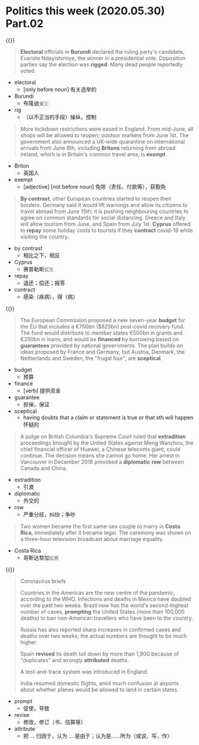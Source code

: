 # Politics this week (2020.05.30) Part.02


{{<music url="/economist/20200530/002 The world this week - Politics this week/4.mp3">}}

> **Electoral** officials in **Burundi** declared the ruling party's candidate, Evariste Ndayishimiye, the winner in a presidential vote. Opposition parties say the election was **rigged**. Many dead people reportedly voted.

- electoral
  - [only before noun] 有关选举的
- Burundi
  - 布隆迪🇧🇮
- rig
  - （以不正当的手段）操纵，控制

> More lockdown restrictions were eased in England. From mid-June, all shops will be allowed to reopen; outdoor markets from June 1st. The government also announced a UK-wide quarantine on international arrivals from June 8th, including **Britons** returning from abroad. Ireland, which is in Britain's common travel area, is **exempt**.

- Briton
  - 英国人
- exempt
  - [adjective] [not before noun] 免除（责任、付款等），获豁免

> **By contrast**, other European countries started to reopen their borders. Germany said it would lift warnings and allow its citizens to travel abroad from June 15th; it is pushing neighbouring countries to agree on common standards for social distancing. Greece and Italy will allow tourism from June, and Spain from July 1st. **Cyprus** offered to **repay** some holiday costs to tourists if they **contract** covid-19 while visiting the country.

- by contrast
  - 相比之下，相反
- Cyprus
  - 赛普勒斯🇨🇾
- repay
  - 退还；偿还；报答
- contract
  - 感染（疾病），得（病）

{{<music url="/economist/20200530/002 The world this week - Politics this week/5.mp3">}}

> The European Commission proposed a new seven-year **budget** for the EU that includes a €750bn ($825bn) post-covid recovery fund. The fund would distribute to member states €500bn in grants and €250bn in loans, and would be **financed** by borrowing based on **guarantees** provided by national governments. The plan builds on ideas proposed by France and Germany, but Austria, Denmark, the Netherlands and Sweden, the "frugal four", are **sceptical**.

- budget
  - 预算
- finance
  - [verb] 提供资金
- guarantee
  - 担保，保证
- sceptical
  - having doubts that a claim or statement is true or that sth will happen 怀疑的

> A judge on British Columbia's Supreme Court ruled that **extradition** proceedings brought by the United States against Meng Wanzhou, the chief financial officer of Huawei, a Chinese telecoms giant, could continue. The decision means she cannot go home. Her arrest in Vancouver in December 2018 provoked a **diplomatic** **row** between Canada and China.

- extradition
  - 引渡
- diplomatic
  - 外交的
- row
  - 严重分歧，纠纷；争吵

> Two women became the first same-sex couple to marry in **Costa Rica**, immediately after it became legal. The ceremony was shown on a three-hour television broadcast about marriage equality.

- Costa Rica
  - 哥斯达黎加🇨🇷

{{<music url="/economist/20200530/002 The world this week - Politics this week/6.mp3">}}

> Coronavirus briefs
>
> Countries in the Americas are the new centre of the pandemic, according to the WHO. Infections and deaths in Mexico have doubled over the past two weeks. Brazil now has the world's second-highest number of cases, **prompting** the United States (more than 100,000 deaths) to ban non-American travellers who have been to the country.
>
> Russia has also reported sharp increases in confirmed cases and deaths over two weeks; the actual numbers are thought to be much higher.
>
> Spain **revised** its death toll down by more than 1,900 because of "duplicates" and wrongly **attributed** deaths.
> 
> A test-and-trace system was introduced in England.
>
> India resumed domestic flights, amid much confusion at airports about whether planes would be allowed to land in certain states.

- prompt
  - 促使，导致
- revise
  - 修改，修订（书、估算等）
- attribute
  - 把 … 归因于，认为 … 是由于；认为是……所为（或说、写、作）
